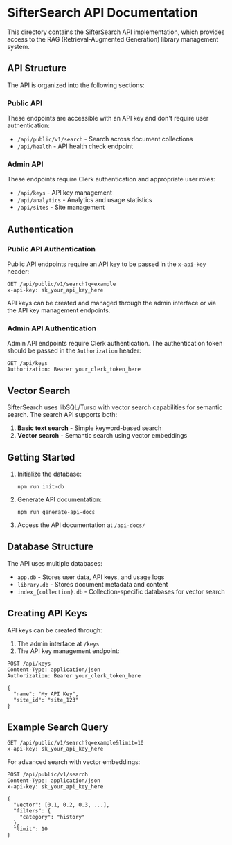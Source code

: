 # SifterSearch API Documentation

This directory contains the SifterSearch API implementation, which provides access to the RAG (Retrieval-Augmented Generation) library management system.

## API Structure

The API is organized into the following sections:

### Public API

These endpoints are accessible with an API key and don't require user authentication:

- `/api/public/v1/search` - Search across document collections
- `/api/health` - API health check endpoint

### Admin API

These endpoints require Clerk authentication and appropriate user roles:

- `/api/keys` - API key management
- `/api/analytics` - Analytics and usage statistics
- `/api/sites` - Site management

## Authentication

### Public API Authentication

Public API endpoints require an API key to be passed in the `x-api-key` header:

```http
GET /api/public/v1/search?q=example
x-api-key: sk_your_api_key_here
```

API keys can be created and managed through the admin interface or via the API key management endpoints.

### Admin API Authentication

Admin API endpoints require Clerk authentication. The authentication token should be passed in the `Authorization` header:

```http
GET /api/keys
Authorization: Bearer your_clerk_token_here
```

## Vector Search

SifterSearch uses libSQL/Turso with vector search capabilities for semantic search. The search API supports both:

1. **Basic text search** - Simple keyword-based search
2. **Vector search** - Semantic search using vector embeddings

## Getting Started

1. Initialize the database:
   ```
   npm run init-db
   ```

2. Generate API documentation:
   ```
   npm run generate-api-docs
   ```

3. Access the API documentation at `/api-docs/`

## Database Structure

The API uses multiple databases:

- `app.db` - Stores user data, API keys, and usage logs
- `library.db` - Stores document metadata and content
- `index_{collection}.db` - Collection-specific databases for vector search

## Creating API Keys

API keys can be created through:

1. The admin interface at `/keys`
2. The API key management endpoint:

```http
POST /api/keys
Content-Type: application/json
Authorization: Bearer your_clerk_token_here

{
  "name": "My API Key",
  "site_id": "site_123"
}
```

## Example Search Query

```http
GET /api/public/v1/search?q=example&limit=10
x-api-key: sk_your_api_key_here
```

For advanced search with vector embeddings:

```http
POST /api/public/v1/search
Content-Type: application/json
x-api-key: sk_your_api_key_here

{
  "vector": [0.1, 0.2, 0.3, ...],
  "filters": {
    "category": "history"
  },
  "limit": 10
}
```
